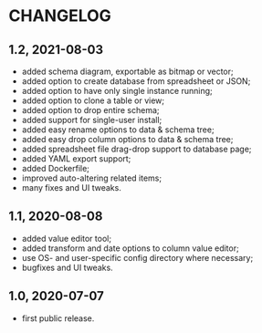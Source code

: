 CHANGELOG
=========

1.2, 2021-08-03
---------------
- added schema diagram, exportable as bitmap or vector;
- added option to create database from spreadsheet or JSON;
- added option to have only single instance running;
- added option to clone a table or view;
- added option to drop entire schema;
- added support for single-user install;
- added easy rename options to data & schema tree;
- added easy drop column options to data & schema tree;
- added spreadsheet file drag-drop support to database page;
- added YAML export support;
- added Dockerfile;
- improved auto-altering related items;
- many fixes and UI tweaks.


1.1, 2020-08-08
---------------
- added value editor tool;
- added transform and date options to column value editor;
- use OS- and user-specific config directory where necessary;
- bugfixes and UI tweaks.


1.0, 2020-07-07
---------------
- first public release.

